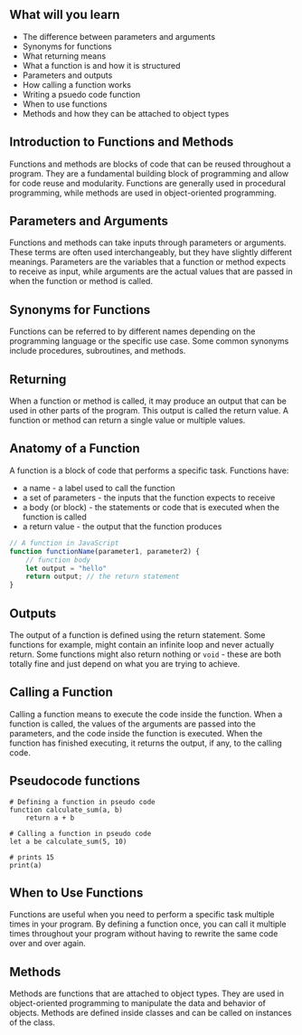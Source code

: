 ## What will you learn

- The difference between parameters and arguments
- Synonyms for functions
- What returning means
- What a function is and how it is structured
- Parameters and outputs
- How calling a function works
- Writing a psuedo code function
- When to use functions
- Methods and how they can be attached to object types

## Introduction to Functions and Methods

Functions and methods are blocks of code that can be reused throughout a program. They are a fundamental building block of programming and allow for code reuse and modularity. Functions are generally used in procedural programming, while methods are used in object-oriented programming.

## Parameters and Arguments

Functions and methods can take inputs through parameters or arguments. These terms are often used interchangeably, but they have slightly different meanings. Parameters are the variables that a function or method expects to receive as input, while arguments are the actual values that are passed in when the function or method is called.

## Synonyms for Functions

Functions can be referred to by different names depending on the programming language or the specific use case. Some common synonyms include procedures, subroutines, and methods.

## Returning

When a function or method is called, it may produce an output that can be used in other parts of the program. This output is called the return value. A function or method can return a single value or multiple values.

## Anatomy of a Function

A function is a block of code that performs a specific task. Functions have:

- a name - a label used to call the function
- a set of parameters - the inputs that the function expects to receive
- a body (or block) - the statements or code that is executed when the function is called
- a return value - the output that the function produces

```jsx
// A function in JavaScript
function functionName(parameter1, parameter2) {
    // function body
    let output = "hello"
    return output; // the return statement
}
```

## Outputs

The output of a function is defined using the return statement. Some functions for example, might contain an infinite loop and never actually return. Some functions might also return nothing or `void` - these are both totally fine and just depend on what you are trying to achieve.

## Calling a Function

Calling a function means to execute the code inside the function. When a function is called, the values of the arguments are passed into the parameters, and the code inside the function is executed. When the function has finished executing, it returns the output, if any, to the calling code.

## Pseudocode functions

```
# Defining a function in pseudo code
function calculate_sum(a, b)
	return a + b

# Calling a function in pseudo code
let a be calculate_sum(5, 10)

# prints 15
print(a)
```

## When to Use Functions

Functions are useful when you need to perform a specific task multiple times in your program. By defining a function once, you can call it multiple times throughout your program without having to rewrite the same code over and over again.

## Methods

Methods are functions that are attached to object types. They are used in object-oriented programming to manipulate the data and behavior of objects. Methods are defined inside classes and can be called on instances of the class.